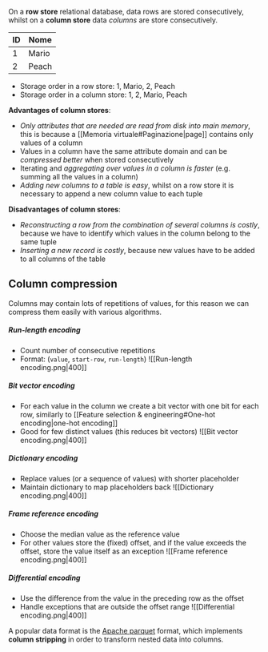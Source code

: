 On a **row store** relational database, data rows are stored consecutively, whilst on a **column store** data _columns_ are store consecutively.

| ID  | Nome  |
| --- | ----- |
| 1   | Mario |
| 2   | Peach |

- Storage order in a row store: 1, Mario, 2, Peach
- Storage order in a column store: 1, 2, Mario, Peach

**Advantages of column stores**:
- _Only attributes that are needed are read from disk into main memory_, this is because a [[Memoria virtuale#Paginazione|page]] contains only values of a column
- Values in a column have the same attribute domain and can be _compressed better_ when stored consecutively
- Iterating and _aggregating over values in a column is faster_ (e.g. summing all the values in a column)
- _Adding new columns to a table is easy_, whilst on a row store it is necessary to append a new column value to each tuple

**Disadvantages of column stores**:
- _Reconstructing a row from the combination of several columns is costly_, because we have to identify which values in the column belong to the same tuple
- _Inserting a new record is costly_, because new values have to be added to all columns of the table

## Column compression
Columns may contain lots of repetitions of values, for this reason we can compress them easily with various algorithms.

##### Run-length encoding
- Count number of consecutive repetitions
- Format: (`value`, `start-row`, `run-length`)
![[Run-length encoding.png|400]]

##### Bit vector encoding
- For each value in the column we create a bit vector with one bit for each row, similarly to [[Feature selection & engineering#One-hot encoding|one-hot encoding]]
- Good for few distinct values (this reduces bit vectors)
![[Bit vector encoding.png|400]]

##### Dictionary encoding
- Replace values (or a sequence of values) with shorter placeholder
- Maintain dictionary to map placeholders back
![[Dictionary encoding.png|400]]

##### Frame reference encoding
- Choose the median value as the reference value
- For other values store the (fixed) offset, and if the value exceeds the offset, store the value itself as an exception
![[Frame reference encoding.png|400]]

##### Differential encoding
- Use the difference from the value in the preceding row as the offset
- Handle exceptions that are outside the offset range
![[Differential encoding.png|400]]

A popular data format is the [Apache parquet](https://parquet.apache.org/) format, which implements **column stripping** in order to transform nested data into columns.

